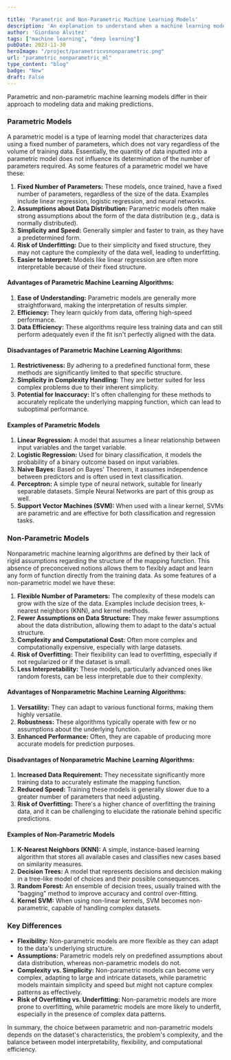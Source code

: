 ```yaml
---

title: 'Parametric and Non-Parametric Machine Learning Models'
description: 'An explanation to understand when a machine learning model is parametric or non-parametric.'
author: 'Giordano Alvitez'
tags: ["machine learning", "deep learning"]
pubDate: 2023-11-30
heroImage: "/project/parametricvsnonparametric.png"
url: "parametric_nonparametric_ml"
type_content: "blog"
badge: "New"
draft: False
---
```


Parametric and non-parametric machine learning models differ in their approach to modeling data and making predictions. 

### Parametric Models
A parametric model is a type of learning model that characterizes data using a fixed number of parameters, which does not vary regardless of the volume of training data. Essentially, the quantity of data inputted into a parametric model does not influence its determination of the number of parameters required.  As some features of a parametric model we have these:

1. **Fixed Number of Parameters:** These models, once trained, have a fixed number of parameters, regardless of the size of the data. Examples include linear regression, logistic regression, and neural networks.
2. **Assumptions about Data Distribution:** Parametric models often make strong assumptions about the form of the data distribution (e.g., data is normally distributed).
3. **Simplicity and Speed:** Generally simpler and faster to train, as they have a predetermined form.
4. **Risk of Underfitting:** Due to their simplicity and fixed structure, they may not capture the complexity of the data well, leading to underfitting.
5. **Easier to Interpret:** Models like linear regression are often more interpretable because of their fixed structure.

#### Advantages of Parametric Machine Learning Algorithms:

1. **Ease of Understanding:** Parametric models are generally more straightforward, making the interpretation of results simpler.
2. **Efficiency:** They learn quickly from data, offering high-speed performance.
3. **Data Efficiency:** These algorithms require less training data and can still perform adequately even if the fit isn't perfectly aligned with the data.

#### Disadvantages of Parametric Machine Learning Algorithms:

1. **Restrictiveness:** By adhering to a predefined functional form, these methods are significantly limited to that specific structure.
2. **Simplicity in Complexity Handling:** They are better suited for less complex problems due to their inherent simplicity.
3. **Potential for Inaccuracy:** It's often challenging for these methods to accurately replicate the underlying mapping function, which can lead to suboptimal performance.

#### Examples of Parametric Models
1. **Linear Regression:** A model that assumes a linear relationship between input variables and the target variable.
2. **Logistic Regression:** Used for binary classification, it models the probability of a binary outcome based on input variables.
3. **Naive Bayes:** Based on Bayes' Theorem, it assumes independence between predictors and is often used in text classification.
4. **Perceptron:** A simple type of neural network, suitable for linearly separable datasets. Simple Neural Networks are part of this group as well.
5. **Support Vector Machines (SVM):** When used with a linear kernel, SVMs are parametric and are effective for both classification and regression tasks.


### Non-Parametric Models
Nonparametric machine learning algorithms are defined by their lack of rigid assumptions regarding the structure of the mapping function. This absence of preconceived notions allows them to flexibly adapt and learn any form of function directly from the training data. As some features of a non-parametric model we have these:

1. **Flexible Number of Parameters:** The complexity of these models can grow with the size of the data. Examples include decision trees, k-nearest neighbors (KNN), and kernel methods.
2. **Fewer Assumptions on Data Structure:** They make fewer assumptions about the data distribution, allowing them to adapt to the data's actual structure.
3. **Complexity and Computational Cost:** Often more complex and computationally expensive, especially with large datasets.
4. **Risk of Overfitting:** Their flexibility can lead to overfitting, especially if not regularized or if the dataset is small.
5. **Less Interpretability:** These models, particularly advanced ones like random forests, can be less interpretable due to their complexity.

#### Advantages of Nonparametric Machine Learning Algorithms:

1. **Versatility:** They can adapt to various functional forms, making them highly versatile.
2. **Robustness:** These algorithms typically operate with few or no assumptions about the underlying function.
3. **Enhanced Performance:** Often, they are capable of producing more accurate models for prediction purposes.

#### Disadvantages of Nonparametric Machine Learning Algorithms:

1. **Increased Data Requirement:** They necessitate significantly more training data to accurately estimate the mapping function.
2. **Reduced Speed:** Training these models is generally slower due to a greater number of parameters that need adjusting.
3. **Risk of Overfitting:** There's a higher chance of overfitting the training data, and it can be challenging to elucidate the rationale behind specific predictions.
   
#### Examples of Non-Parametric Models
1. **K-Nearest Neighbors (KNN):** A simple, instance-based learning algorithm that stores all available cases and classifies new cases based on similarity measures.
2. **Decision Trees:** A model that represents decisions and decision making in a tree-like model of choices and their possible consequences.
3. **Random Forest:** An ensemble of decision trees, usually trained with the "bagging" method to improve accuracy and control over-fitting.
4. **Kernel SVM:** When using non-linear kernels, SVM becomes non-parametric, capable of handling complex datasets.
<!-- 5. **Neural Networks with Flexible Architectures:** Particularly deep learning models with many layers, which do not rely on a fixed structure and can model complex relationships in data. -->


### Key Differences
- **Flexibility:** Non-parametric models are more flexible as they can adapt to the data's underlying structure.
- **Assumptions:** Parametric models rely on predefined assumptions about data distribution, whereas non-parametric models do not.
- **Complexity vs. Simplicity:** Non-parametric models can become very complex, adapting to large and intricate datasets, while parametric models maintain simplicity and speed but might not capture complex patterns as effectively.
- **Risk of Overfitting vs. Underfitting:** Non-parametric models are more prone to overfitting, while parametric models are more likely to underfit, especially in the presence of complex data patterns.

In summary, the choice between parametric and non-parametric models depends on the dataset's characteristics, the problem's complexity, and the balance between model interpretability, flexibility, and computational efficiency.
